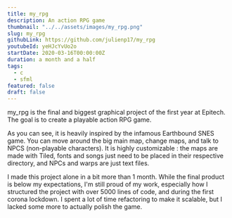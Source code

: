 ```yaml
---
title: my_rpg
description: An action RPG game
thumbnail: "../../assets/images/my_rpg.png"
slug: my_rpg
githubLink: https://github.com/julienp17/my_rpg
youtubeId: yeHJcYvUo2o
startDate: 2020-03-16T00:00:00Z
duration: a month and a half
tags:
  - c
  - sfml
featured: false
draft: false
---
```


my_rpg is the final and biggest graphical project of the first year at Epitech.
The goal is to create a playable action RPG game.

As you can see, it is heavily inspired by the infamous Earthbound SNES game.
You can move around the big main map, change maps, and talk to NPCS (non-playable characters).
It is highly customizable : the maps are made with Tiled, fonts and songs just need to be placed
in their respective directory, and NPCs and warps are just text files.

I made this project alone in a bit more than 1 month.
While the final product is below my expectations, I'm still proud of my work, especially how I structured
the project with over 5000 lines of code, and during the first corona lockdown.
I spent a lot of time refactoring to make it scalable, but I lacked some more to actually polish the game.
